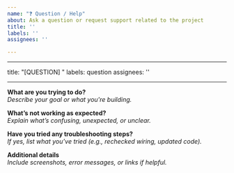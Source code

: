 ```yaml
---
name: "❓ Question / Help"
about: Ask a question or request support related to the project
title: ''
labels: ''
assignees: ''

---
```


---
title: "[QUESTION] "
labels: question
assignees: ''

---

**What are you trying to do?**  
_Describe your goal or what you're building._

**What’s not working as expected?**  
_Explain what’s confusing, unexpected, or unclear._

**Have you tried any troubleshooting steps?**  
_If yes, list what you’ve tried (e.g., rechecked wiring, updated code)._

**Additional details**  
_Include screenshots, error messages, or links if helpful._
